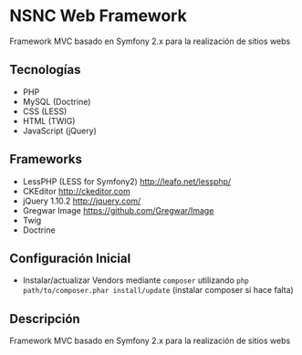 NSNC Web Framework
=====================

Framework MVC basado en Symfony 2.x para la realización de sitios webs

Tecnologías
-----------
* PHP
* MySQL (Doctrine)
* CSS (LESS)
* HTML (TWIG)
* JavaScript (jQuery)

Frameworks
----------
* LessPHP (LESS for Symfony2) http://leafo.net/lessphp/
* CKEditor http://ckeditor.com
* jQuery 1.10.2 http://jquery.com/
* Gregwar Image https://github.com/Gregwar/Image
* Twig
* Doctrine

Configuración Inicial
---------------------
* Instalar/actualizar Vendors mediante `composer` utilizando `php path/to/composer.phar install/update` (instalar composer si hace falta)

Descripción
--------------------
Framework MVC basado en Symfony 2.x para la realización de sitios webs